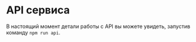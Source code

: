 # API сервиса

В настоящий момент детали работы с API вы можете увидеть, запустив команду
```npm run api```.
